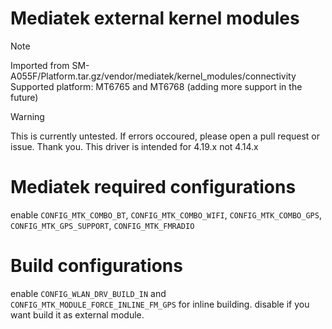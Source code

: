 # Mediatek external kernel modules

> [!NOTE]
> Imported from SM-A055F/Platform.tar.gz/vendor/mediatek/kernel_modules/connectivity
> Supported platform: MT6765 and MT6768 (adding more support in the future)

> [!WARNING]
> This is currently untested. If errors occoured, please open a pull request or issue. Thank you.
> This driver is intended for 4.19.x not 4.14.x

# Mediatek required configurations
enable `CONFIG_MTK_COMBO_BT`, `CONFIG_MTK_COMBO_WIFI`, `CONFIG_MTK_COMBO_GPS`, `CONFIG_MTK_GPS_SUPPORT`, `CONFIG_MTK_FMRADIO`

# Build configurations
enable `CONFIG_WLAN_DRV_BUILD_IN` and `CONFIG_MTK_MODULE_FORCE_INLINE_FM_GPS` for inline building. disable if you want build it as external module.